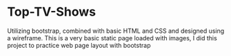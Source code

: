 # Top-TV-Shows
Utilizing bootstrap, combined with basic HTML and CSS and designed using a wireframe. This is a very basic static page loaded with images, I did this project to practice web page layout with bootstrap  
